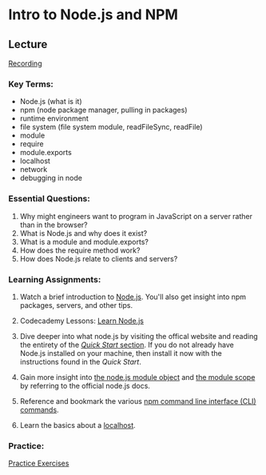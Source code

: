 # Intro to Node.js and NPM

## Lecture
[Recording](https://us02web.zoom.us/rec/share/FEsPXozb9msCyKrBidvukVWcuRi_kBJ3qNOKs-bi_yChU3Q9o6T5dBy6oKlY5lli.7VdDd8sIuQxue0Zf)

### Key Terms:

- Node.js (what is it)
- npm (node package manager, pulling in packages)
- runtime environment
- file system (file system module, readFileSync, readFile)
- module
- require
- module.exports
- localhost
- network
- debugging in node

### Essential Questions:

1. Why might engineers want to program in JavaScript on a server rather than in the browser?
2. What is Node.js and why does it exist?
3. What is a module and module.exports?
4. How does the require method work?
5. How does Node.js relate to clients and servers?

### Learning Assignments:

1. Watch a brief introduction to [Node.js](https://www.youtube.com/watch?v=As0fDD-OUN8). You'll also get insight into npm packages, servers, and other tips.

2. Codecademy Lessons: [Learn Node.js](https://www.codecademy.com/learn/learn-node-js)

3. Dive deeper into what node.js by visiting the offical website and reading the entirety of the [_Quick Start_ section](https://nodejs.dev). If you do not already have Node.js installed on your machine, then install it now with the instructions found in the _Quick Start_.

4. Gain more insight into [the node.js module object](https://nodejs.org/api/modules.html#modules_the_module_object) and [the module scope](https://nodejs.org/api/modules.html#modules_the_module_scope) by referring to the official node.js docs.

5. Reference and bookmark the various [npm command line interface (CLI) commands](https://docs.npmjs.com/cli-documentation/).

6. Learn the basics about a [localhost](https://whatismyipaddress.com/localhost).

### Practice:

[Practice Exercises](./practice)
